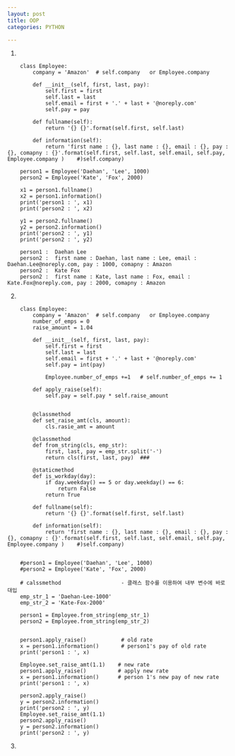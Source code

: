 ```yaml
---
layout: post
title: OOP
categories: PYTHON

---
```


1. 

        class Employee:
            company = 'Amazon'  # self.company   or Employee.company

            def __init__(self, first, last, pay):
                self.first = first
                self.last = last
                self.email = first + '.' + last + '@noreply.com'
                self.pay = pay

            def fullname(self):
                return '{} {}'.format(self.first, self.last)

            def information(self):
                return 'first name : {}, last name : {}, email : {}, pay : {}, comapny : {}'.format(self.first, self.last, self.email, self.pay, Employee.company )    #)self.company)

        person1 = Employee('Daehan', 'Lee', 1000)
        person2 = Employee('Kate', 'Fox', 2000)

        x1 = person1.fullname()
        x2 = person1.information()
        print('person1 : ', x1)
        print('person2 : ', x2)

        y1 = person2.fullname()
        y2 = person2.information()
        print('person2 : ', y1)
        print('person2 : ', y2)
        
        person1 :  Daehan Lee
        person2 :  first name : Daehan, last name : Lee, email : Daehan.Lee@noreply.com, pay : 1000, comapny : Amazon
        person2 :  Kate Fox
        person2 :  first name : Kate, last name : Fox, email : Kate.Fox@noreply.com, pay : 2000, comapny : Amazon
        
        
        
2.         


        class Employee:
            company = 'Amazon'  # self.company   or Employee.company
            number_of_emps = 0
            raise_amount = 1.04

            def __init__(self, first, last, pay):
                self.first = first
                self.last = last
                self.email = first + '.' + last + '@noreply.com'
                self.pay = int(pay)

                Employee.number_of_emps +=1   # self.number_of_emps += 1

            def apply_raise(self):
                self.pay = self.pay * self.raise_amount


            @classmethod
            def set_raise_amt(cls, amount):
                cls.rasie_amt = amount

            @classmethod
            def from_string(cls, emp_str):
                first, last, pay = emp_str.split('-')
                return cls(first, last, pay)  ###

            @staticmethod
            def is_workday(day):
                if day.weekday() == 5 or day.weekday() == 6:
                    return False
                return True

            def fullname(self):
                return '{} {}'.format(self.first, self.last)

            def information(self):
                return 'first name : {}, last name : {}, email : {}, pay : {}, comapny : {}'.format(self.first, self.last, self.email, self.pay, Employee.company )    #)self.company)


        #person1 = Employee('Daehan', 'Lee', 1000)
        #person2 = Employee('Kate', 'Fox', 2000)

        # calssmethod                   - 클래스 함수를 이용하여 내부 변수에 바로 대입
        emp_str_1 = 'Daehan-Lee-1000'
        emp_str_2 = 'Kate-Fox-2000'

        person1 = Employee.from_string(emp_str_1)     
        person2 = Employee.from_string(emp_str_2)


        person1.apply_raise()           # old rate 
        x = person1.information()       # person1's pay of old rate
        print('person1 : ', x)

        Employee.set_raise_amt(1.1)    # new rate
        person1.apply_raise()          # apply new rate
        x = person1.information()      # person 1's new pay of new rate
        print('person1 : ', x)

        person2.apply_raise()
        y = person2.information()
        print('person2 : ', y)
        Employee.set_raise_amt(1.1)
        person2.apply_raise()
        y = person2.information()
        print('person2 : ', y)


3. 
